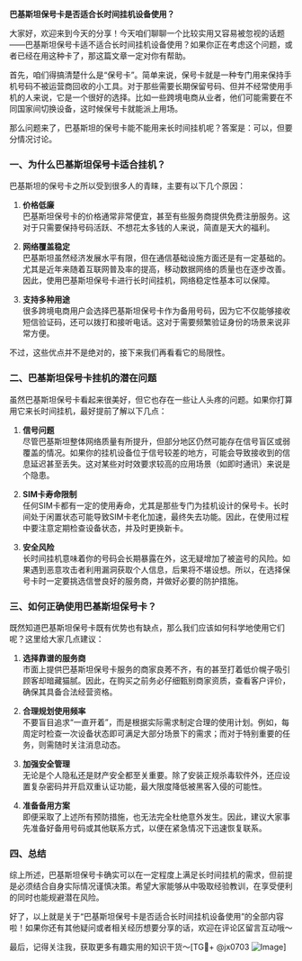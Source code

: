 **巴基斯坦保号卡是否适合长时间挂机设备使用？**

大家好，欢迎来到今天的分享！今天咱们聊聊一个比较实用又容易被忽视的话题——巴基斯坦保号卡适不适合长时间挂机设备使用？如果你正在考虑这个问题，或者已经在用这种卡了，那这篇文章一定对你有帮助。

首先，咱们得搞清楚什么是“保号卡”。简单来说，保号卡就是一种专门用来保持手机号码不被运营商回收的小工具。对于那些需要长期保留号码、但并不经常使用手机的人来说，它是一个很好的选择。比如一些跨境电商从业者，他们可能需要在不同国家间切换设备，这时候保号卡就能派上用场。

那么问题来了，巴基斯坦的保号卡能不能用来长时间挂机呢？答案是：可以，但要分情况讨论。

### 一、为什么巴基斯坦保号卡适合挂机？

巴基斯坦的保号卡之所以受到很多人的青睐，主要有以下几个原因：

1. **价格低廉**  
   巴基斯坦保号卡的价格通常非常便宜，甚至有些服务商提供免费注册服务。这对于只需要保持号码活跃、不想花太多钱的人来说，简直是天大的福利。

2. **网络覆盖稳定**  
   巴基斯坦虽然经济发展水平有限，但在通信基础设施方面还是有一定基础的。尤其是近年来随着互联网普及率的提高，移动数据网络的质量也在逐步改善。因此，使用巴基斯坦保号卡进行长时间挂机，网络稳定性基本可以保障。

3. **支持多种用途**  
   很多跨境电商用户会选择巴基斯坦保号卡作为备用号码，因为它不仅能够接收短信验证码，还可以拨打和接听电话。这对于需要频繁验证身份的场景来说非常方便。

不过，这些优点并不是绝对的，接下来我们再看看它的局限性。

### 二、巴基斯坦保号卡挂机的潜在问题

虽然巴基斯坦保号卡看起来很美好，但它也存在一些让人头疼的问题。如果你打算用它来长时间挂机，最好提前了解以下几点：

1. **信号问题**  
   尽管巴基斯坦整体网络质量有所提升，但部分地区仍然可能存在信号盲区或弱覆盖的情况。如果你的挂机设备位于信号较差的地方，可能会导致接收到的信息延迟甚至丢失。这对某些对时效要求较高的应用场景（如即时通讯）来说是个隐患。

2. **SIM卡寿命限制**  
   任何SIM卡都有一定的使用寿命，尤其是那些专门为挂机设计的保号卡。长时间处于闲置状态可能导致SIM卡老化加速，最终失去功能。因此，在使用过程中要注意定期检查设备状态，并及时更换新卡。

3. **安全风险**  
   长时间挂机意味着你的号码会长期暴露在外，这无疑增加了被盗号的风险。如果遇到恶意攻击者利用漏洞获取个人信息，后果将不堪设想。所以，在选择保号卡时一定要挑选信誉良好的服务商，并做好必要的防护措施。

### 三、如何正确使用巴基斯坦保号卡？

既然知道巴基斯坦保号卡既有优势也有缺点，那么我们应该如何科学地使用它们呢？这里给大家几点建议：

1. **选择靠谱的服务商**  
   市面上提供巴基斯坦保号卡服务的商家良莠不齐，有的甚至打着低价幌子吸引顾客却暗藏猫腻。因此，在购买之前务必仔细甄别商家资质，查看客户评价，确保其具备合法经营资格。

2. **合理规划使用频率**  
   不要盲目追求“一直开着”，而是根据实际需求制定合理的使用计划。例如，每周定时检查一次设备状态即可满足大部分场景下的需求；而对于特别重要的任务，则需随时关注消息动态。

3. **加强安全管理**  
   无论是个人隐私还是财产安全都至关重要。除了安装正规杀毒软件外，还应设置复杂密码并开启双重认证功能，最大限度降低被黑客入侵的可能性。

4. **准备备用方案**  
   即便采取了上述所有预防措施，也无法完全杜绝意外发生。因此，建议大家事先准备好备用号码或其他联系方式，以便在紧急情况下迅速恢复联系。

### 四、总结

综上所述，巴基斯坦保号卡确实可以在一定程度上满足长时间挂机的需求，但前提是必须结合自身实际情况谨慎决策。希望大家能够从中吸取经验教训，在享受便利的同时也能规避潜在风险。

好了，以上就是关于“巴基斯坦保号卡是否适合长时间挂机设备使用”的全部内容啦！如果你还有其他疑问或者相关经历想要分享的话，欢迎在评论区留言互动哦～

最后，记得关注我，获取更多有趣实用的知识干货～[TG💪+ @jx0703 ![Image](https://github.com/user-attachments/assets/dbca1d08-cadb-493c-b0ec-ad6f7a83f270)]